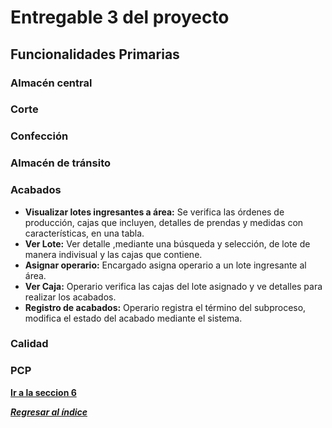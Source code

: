 # Entregable 3 del proyecto
## Funcionalidades Primarias
### Almacén central 

### Corte

### Confección 

### Almacén de tránsito 

### Acabados
* **Visualizar lotes ingresantes a área:** Se verifica las órdenes de producción, cajas que incluyen, detalles de prendas y medidas con características, en una tabla.
* **Ver Lote:** Ver detalle ,mediante una búsqueda y selección, de lote de manera indivisual y las cajas que contiene.
* **Asignar operario:** Encargado asigna operario a un lote ingresante al área.
* **Ver Caja:** Operario verifica las cajas del lote asignado y ve detalles para realizar los acabados.
* **Registro de acabados:** Operario registra el término del subproceso, modifica el estado del acabado mediante el sistema.


### Calidad 

### PCP 

**[Ir a la seccion 6](6-stack.md)**

***[Regresar al índice](./entregable%203-indice.md)***
